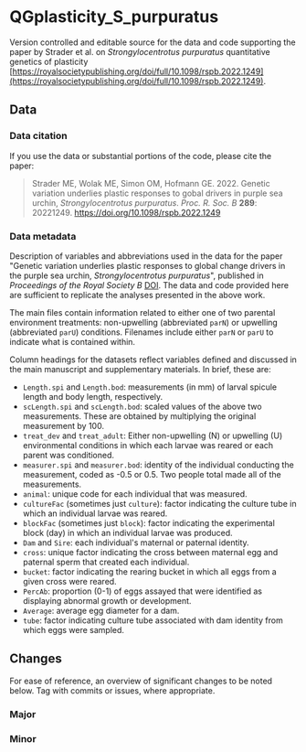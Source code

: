 # QGplasticity_S_purpuratus
Version controlled and editable source for the data and code supporting the paper by Strader et al. on _Strongylocentrotus purpuratus_ quantitative genetics of plasticity [https://royalsocietypublishing.org/doi/full/10.1098/rspb.2022.1249](https://royalsocietypublishing.org/doi/full/10.1098/rspb.2022.1249).

## Data
### Data citation
If you use the data or substantial portions of the code, please cite the paper:
>Strader ME, Wolak ME, Simon OM, Hofmann GE. 2022. Genetic variation underlies plastic responses to gobal drivers in purple sea urchin, _Strongylocentrotus purpuratus_. _Proc. R. Soc. B_ __289__: 20221249. https://doi.org/10.1098/rspb.2022.1249

### Data metadata
Description of variables and abbreviations used in the data for the paper "Genetic variation underlies plastic responses to global change drivers in the purple sea urchin, _Strongylocentrotus purpuratus_", published in _Proceedings of the Royal Society B_ [DOI](https://doi.org/10.1098/rspb.2022.1249). The data and code provided here are sufficient to replicate the analyses presented in the above work.

The main files contain information related to either one of two parental environment treatments: non-upwelling (abbreviated `parN`) or upwelling (abbreviated `parU`) conditions. Filenames include either `parN` or `parU` to indicate what is contained within.

Column headings for the datasets reflect variables defined and discussed in the main manuscript and supplementary materials. In brief, these are:

  - `Length.spi` and `Length.bod`: measurements (in mm) of larval spicule length and body length, respectively.
  - `scLength.spi` and `scLength.bod`: scaled values of the above two measurements. These are obtained by multiplying the original measurement by 100.
  - `treat_dev` and `treat_adult`: Either non-upwelling (N) or upwelling (U) environmental conditions in which each larvae was reared or each parent was conditioned.
  - `measurer.spi` and `measurer.bod`: identity of the individual conducting the measurement, coded as -0.5 or 0.5. Two people total made all of the measurements.
  - `animal`: unique code for each individual that was measured.
  - `cultureFac` (sometimes just `culture`): factor indicating the culture tube in which an individual larvae was reared.
  - `blockFac` (sometimes just `block`): factor indicating the experimental block (day) in which an individual larvae was produced.
  - `Dam` and `Sire`: each individual's maternal or paternal identity.
  - `cross`: unique factor indicating the cross between maternal egg and paternal sperm that created each individual.
  - `bucket`: factor indicating the rearing bucket in which all eggs from a given cross were reared.
  - `PercAb`: proportion (0-1) of eggs assayed that were identified as displaying abnormal growth or development.
  - `Average`: average egg diameter for a dam. 
  - `tube`: factor indicating culture tube associated with dam identity from which eggs were sampled.

## Changes
For ease of reference, an overview of significant changes to be noted below. Tag with commits or issues, where appropriate.

### Major

### Minor

